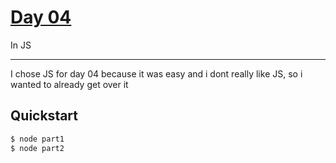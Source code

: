 # [Day 04](https://adventofcode.com/2022/day/4)
In JS

<hr>

I chose JS for day 04 because it was easy and i dont really like JS,
so i wanted to already get over it

## Quickstart
```sh
$ node part1
$ node part2
```
